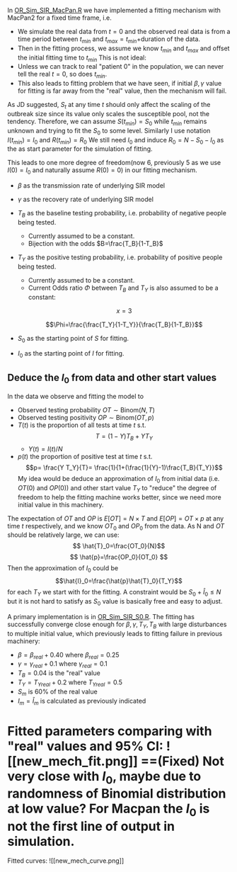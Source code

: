 In [OR_Sim_SIR_MacPan.R](OR_Sim_SIR_MacPan.R) we have implemented a fitting mechanism with MacPan2 for a fixed time frame, i.e. 
- We simulate the real data from $t=0$ and the observed real data is from a time period between $t_{min}$ and $t_{max}=t_{min}+$duration of the data.
- Then in the fitting process, we assume we know $t_{min}$ and $t_{max}$ and offset the initial fitting time to $t_{min}$
This is not ideal:
- Unless we can track to real "patient 0" in the population, we can never tell the real $t=0$, so does $t_{min}$.
- This also leads to fitting problem that we have seen, if initial $\beta, \gamma$ value for fitting is far away from the "real" value, then the mechanism will fail.

As JD suggested, $S_t$ at any time $t$ should only affect the scaling of the outbreak size since its value only scales the susceptible pool, not the tendency.
Therefore, we can assume $S(t_{min})=S_0$ while $t_{min}$ remains unknown and trying to fit the $S_0$ to some level.
Similarly I use notation $I(t_{min})=I_0$ and $R(t_{min})=R_0$
We still need $I_0$ and induce $R_0=N-S_0-I_0$ as the as start parameter for the simulation of fitting.

This leads to one more degree of freedom(now 6, previously 5 as we use $I(0)=I_0$ and naturally assume $R(0)=0$) in our fitting mechanism.
- $\beta$ as the transmission rate of underlying SIR model
- $\gamma$ as the recovery rate of underlying SIR model
- $T_B$ as the baseline testing probability, i.e. probability of negative people being tested.
	- Currently assumed to be a constant.
	- Bijection with the odds $B=\frac{T_B}{1-T_B}$
- $T_Y$ as the positive testing probability, i.e. probability of positive people being tested.
	- Currently assumed to be a constant.
	- Current Odds ratio $\Phi$ between $T_B$ and $T_Y$ is also assumed to be a constant:

	$$ x = 3 $$

	$$\Phi=\frac{\frac{T_Y}{1-T_Y}}{\frac{T_B}{1-T_B}}$$
- $S_0$ as the starting point of $S$ for fitting.
- $I_0$ as the starting point of $I$ for fitting.


## Deduce the $I_0$ from data and other start values 
In the data we observe and fitting the model to
- Observed testing probability $OT \sim \text{Binom}(N,T)$ 
- Observed testing positivity $OP \sim \text{Binom}(OT,p)$ 
- $T(t)$ is the proportion of all tests at time $t$ s.t. $$T= (1-Y) T_B + Y T_Y $$
	- $Y(t)=I(t)/N$
- $p(t)$ the proportion of positive test at time $t$ s.t. $$p= \frac{Y T_Y}{T}= \frac{1}{1+(\frac{1}{Y}-1)\frac{T_B}{T_Y}}$$
My idea would be deduce an approximation of $I_0$ from initial data (i.e. $OT(0)$ and $OP(0)$) and other start value $T_Y$ to "reduce" the degree of freedom to help the fitting machine works better, since we need more initial value in this machinery.

The expectation of $OT$ and $OP$ is $E[OT]=N\times T$ and $E[OP]=OT \times p$ at any time $t$ respectively, and we know $OT_0$ and $OP_0$ from the data. As N and $OT$ should be relatively large, we can use:
$$ \hat{T}_0=\frac{OT_0}{N}$$$$ \hat{p}=\frac{OP_0}{OT_0} $$
Then the approximation of $I_0$ could be $$\hat{I}_0=\frac{\hat{p}\hat{T}_0}{T_Y}$$for each $T_Y$ we start with for the fitting.
A constraint would be $S_0+\hat{I}_0 \leq N$ but it is not hard to satisfy as $S_0$ value is basically free and easy to adjust.

A primary implementation is in [OR_Sim_SIR_S0.R](OR_Sim_SIR_S0.R).
The fitting has successfully converge close enough for $\beta, \gamma, T_Y, T_B$ with large disturbances to multiple initial value, which previously leads to fitting failure in previous machinery:
- $\beta = \beta_{real}+0.40$ where  $\beta_{real}=0.25$
- $\gamma = \gamma_{real} + 0.1$ where $\gamma_{real}=0.1$ 
- $T_B=0.04$ is the "real" value 
- $T_Y=T_{Y real}+0.2$ where $T_{Y real}= 0.5$
- $S_m$ is 60% of the real value
- $I_m=\hat{I}_m$ is calculated as previously indicated

Fitted parameters comparing with "real" values and 95% CI:
![[new_mech_fit.png]]
==(Fixed) Not very close with $I_0$, maybe due to randomness of Binomial distribution at low value? For Macpan the $I_0$ is not the first line of output in simulation.
==


Fitted curves:
![[new_mech_curve.png]]




